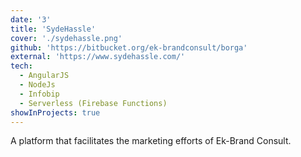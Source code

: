 ```yaml
---
date: '3'
title: 'SydeHassle'
cover: './sydehassle.png'
github: 'https://bitbucket.org/ek-brandconsult/borga'
external: 'https://www.sydehassle.com/'
tech:
  - AngularJS
  - NodeJs
  - Infobip
  - Serverless (Firebase Functions)
showInProjects: true
---
```


A platform that facilitates the marketing efforts of Ek-Brand Consult.
